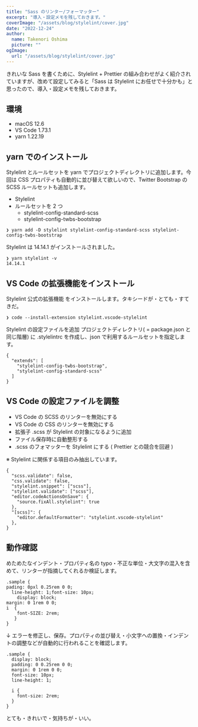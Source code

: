 ```yaml
---
title: "Sass のリンター/フォーマッター"
excerpt: "導入・設定メモを残しておきます。"
coverImage: "/assets/blog/stylelint/cover.jpg"
date: "2022-12-24"
author:
  name: Takenori Oshima
  picture: ""
ogImage:
  url: "/assets/blog/stylelint/cover.jpg"
---
```


きれいな Sass を書くために、Stylelint + Prettier の組み合わせがよく紹介されていますが、改めて設定してみると「Sass は Stylelint にお任せで十分かも」と思ったので、導入・設定メモを残しておきます。

## 環境

- macOS 12.6
- VS Code 1.73.1
- yarn 1.22.19

## yarn でのインストール

Stylelint とルールセットを yarn でプロジェクトディレクトリに追加します。今回は CSS プロパティも自動的に並び替えて欲しいので、Twitter Bootstrap の SCSS ルールセットも追加します。

- Stylelint
- ルールセットを 2 つ
  - stylelint-config-standard-scss
  - stylelint-config-twbs-bootstrap

```
❯ yarn add -D stylelint stylelint-config-standard-scss stylelint-config-twbs-bootstrap
```

Stylelint は 14.14.1 がインストールされました。

```
❯ yarn stylelint -v
14.14.1
```

## VS Code の拡張機能をインストール

Stylelint 公式の拡張機能 をインストールします。タキシードが・とても・すてきだ。

```
❯ code --install-extension stylelint.vscode-stylelint
```

Stylelint の設定ファイルを追加
プロジェクトディレクトリ( = package.json と同じ階層) に .stylelintrc を作成し、json で利用するルールセットを指定します。

```
{
  "extends": [
    "stylelint-config-twbs-bootstrap",
    "stylelint-config-standard-scss"
  ]
}
```

## VS Code の設定ファイルを調整

- VS Code の SCSS のリンターを無効にする
- VS Code の CSS のリンターを無効にする
- 拡張子 .scss が Stylelint の対象になるように追加
- ファイル保存時に自動整形する
- .scss のフォマッターを Stylelint にする ( Prettier との競合を回避 )

※ Stylelint に関係する項目のみ抽出しています。

```
{
  "scss.validate": false,
  "css.validate": false,
  "stylelint.snippet": ["scss"],
  "stylelint.validate": ["scss"],
  "editor.codeActionsOnSave": {
    "source.fixAll.stylelint": true
  },
  "[scss]": {
    "editor.defaultFormatter": "stylelint.vscode-stylelint"
  },
}
```

## 動作確認

めためたなインデント・プロパティ名の typo・不正な単位・大文字の混入を含めて、リンターが指摘してくれるか検証します。

```
.sample {
pading: 0pxl 0.25rem 0 0;
  line-height: 1;font-size: 10px;
    display: block;
margin: 0 1rem 0 0;
i  {
    font-SIZE: 2rem;
   }
}
```

↓ エラーを修正し、保存。プロパティの並び替え・小文字への置換・インデントの調整などが自動的に行われることを確認します。

```
.sample {
  display: block;
  padding: 0 0.25rem 0 0;
  margin: 0 1rem 0 0;
  font-size: 10px;
  line-height: 1;

  i {
    font-size: 2rem;
  }
}
```

とても・きれいで・気持ちが・いい。
